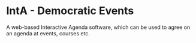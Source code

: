 # IntA - Democratic Events
A web-based Interactive Agenda software, which can be used to agree on an agenda at events, courses etc.
